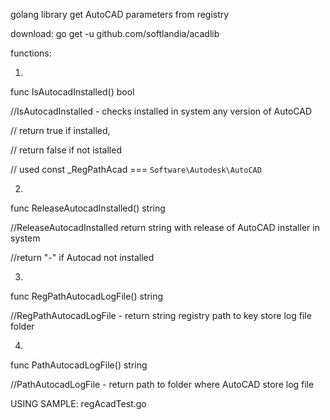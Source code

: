 golang library get AutoCAD parameters from registry

download: go get -u github.com/softlandia/acadlib

functions:

1. 
func IsAutocadInstalled() bool

//IsAutocadInstalled - checks installed in system any version of AutoCAD

// return true if installed,

// return false if not istalled

// used const _RegPathAcad === `Software\Autodesk\AutoCAD`

2. 
func ReleaseAutocadInstalled() string

//ReleaseAutocadInstalled return string with release of AutoCAD installer in system

//return "-" if Autocad not installed

3. 
func RegPathAutocadLogFile() string

//RegPathAutocadLogFile - return string registry path to key store log file folder

4.
func PathAutocadLogFile() string

//PathAutocadLogFile - return path to folder where AutoCAD store log file

USING SAMPLE:
regAcadTest.go
